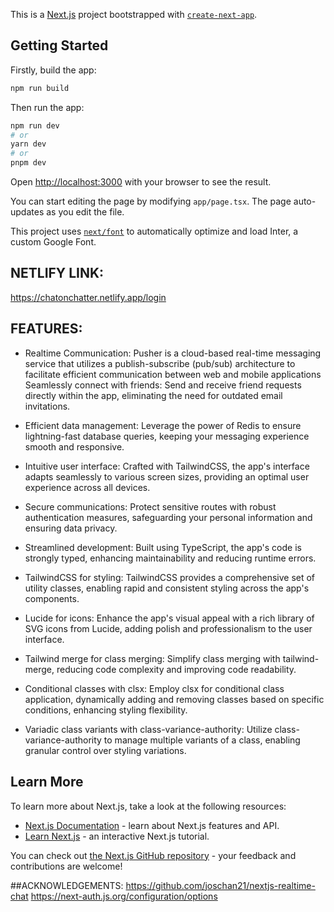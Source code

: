 This is a [Next.js](https://nextjs.org/) project bootstrapped with [`create-next-app`](https://github.com/vercel/next.js/tree/canary/packages/create-next-app).

## Getting Started

Firstly, build the app:
```bash
npm run build
```
Then run the app:
```bash
npm run dev
# or
yarn dev
# or
pnpm dev
```

Open [http://localhost:3000](http://localhost:3000) with your browser to see the result.

You can start editing the page by modifying `app/page.tsx`. The page auto-updates as you edit the file.

This project uses [`next/font`](https://nextjs.org/docs/basic-features/font-optimization) to automatically optimize and load Inter, a custom Google Font.

## NETLIFY LINK:
https://chatonchatter.netlify.app/login

## FEATURES:
* Realtime Communication: Pusher is a cloud-based real-time messaging service that utilizes a publish-subscribe (pub/sub) architecture to facilitate efficient communication between web and mobile applications
Seamlessly connect with friends: Send and receive friend requests directly within the app, eliminating the need for outdated email invitations.

* Efficient data management: Leverage the power of Redis to ensure lightning-fast database queries, keeping your messaging experience smooth and responsive.

* Intuitive user interface: Crafted with TailwindCSS, the app's interface adapts seamlessly to various screen sizes, providing an optimal user experience across all devices.

* Secure communications: Protect sensitive routes with robust authentication measures, safeguarding your personal information and ensuring data privacy.

* Streamlined development: Built using TypeScript, the app's code is strongly typed, enhancing maintainability and reducing runtime errors.

* TailwindCSS for styling: TailwindCSS provides a comprehensive set of utility classes, enabling rapid and consistent styling across the app's components.

* Lucide for icons: Enhance the app's visual appeal with a rich library of SVG icons from Lucide, adding polish and professionalism to the user interface.

* Tailwind merge for class merging: Simplify class merging with tailwind-merge, reducing code complexity and improving code readability.

* Conditional classes with clsx: Employ clsx for conditional class application, dynamically adding and removing classes based on specific conditions, enhancing styling flexibility.

* Variadic class variants with class-variance-authority: Utilize class-variance-authority to manage multiple variants of a class, enabling granular control over styling variations.

## Learn More
To learn more about Next.js, take a look at the following resources:

- [Next.js Documentation](https://nextjs.org/docs) - learn about Next.js features and API.
- [Learn Next.js](https://nextjs.org/learn) - an interactive Next.js tutorial.

You can check out [the Next.js GitHub repository](https://github.com/vercel/next.js/) - your feedback and contributions are welcome!

##ACKNOWLEDGEMENTS:
https://github.com/joschan21/nextjs-realtime-chat
https://next-auth.js.org/configuration/options





